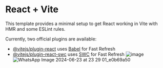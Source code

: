 # React + Vite

This template provides a minimal setup to get React working in Vite with HMR and some ESLint rules.

Currently, two official plugins are available:

- [@vitejs/plugin-react](https://github.com/vitejs/vite-plugin-react/blob/main/packages/plugin-react/README.md) uses [Babel](https://babeljs.io/) for Fast Refresh
- [@vitejs/plugin-react-swc](https://github.com/vitejs/vite-plugin-react-swc) uses [SWC](https://swc.rs/) for Fast Refresh
![image](https://github.com/HashimAli-coder/HashimTask03/assets/173567211/41f872e7-4911-4a76-a115-926e15c051ad)
![WhatsApp Image 2024-06-23 at 23 29 01_e0b69a50](https://github.com/HashimAli-coder/HashimTask03/assets/173567211/66c56eea-2c7d-4348-9f85-5db1680f21b5)


